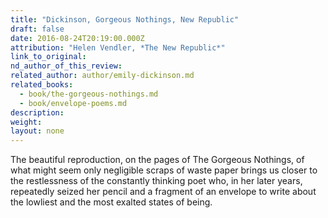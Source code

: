 ```yaml
---
title: "Dickinson, Gorgeous Nothings, New Republic"
draft: false
date: 2016-08-24T20:19:00.000Z
attribution: "Helen Vendler, *The New Republic*"
link_to_original:
nd_author_of_this_review:
related_author: author/emily-dickinson.md
related_books:
  - book/the-gorgeous-nothings.md
  - book/envelope-poems.md
description:
weight:
layout: none
---
```

The beautiful reproduction, on the pages of The Gorgeous Nothings, of what might seem only negligible scraps of waste paper brings us closer to the restlessness of the constantly thinking poet who, in her later years, repeatedly seized her pencil and a fragment of an envelope to write about the lowliest and the most exalted states of being.

